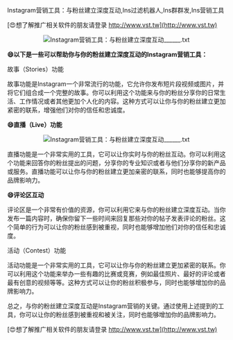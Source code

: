 Instagram营销工具：与粉丝建立深度互动,Ins过滤机器人,Ins群群发,Ins营销工具

[😍想了解推广相关软件的朋友请登录 http://www.vst.tw](http://www.vst.tw)

 <center><img src="https://vst.tw/MP4/tuiguang/png/2.png" alt="Instagram营销工具：与粉丝建立深度互动______.txt"></center>

**😄以下是一些可以帮助你与你的粉丝建立深度互动的Instagram营销工具：**

故事（Stories）功能

故事功能是Instagram一个非常流行的功能，它允许你发布短片段视频或图片，并将它们组合成一个完整的故事。你可以利用这个功能来与你的粉丝分享你的日常生活、工作情况或者其他更加个人化的内容。这种方式可以让你与你的粉丝建立更加紧密的联系，增强他们对你的信任和忠诚度。

**😄直播（Live）功能**

 <center><img src="https://vst.tw/MP4/tuiguang/png/2.png" alt="Instagram营销工具：与粉丝建立深度互动______.txt"></center>

直播功能是一个非常实用的工具，它可以让你实时与你的粉丝互动。你可以利用这个功能来回答你的粉丝提出的问题，分享你的专业知识或者与他们分享你的新产品或服务。直播功能可以让你与你的粉丝建立更加亲密的联系，同时也能够提高你的品牌影响力。

**😄评论区互动**

评论区是一个非常有价值的资源，你可以利用它来与你的粉丝建立深度互动。当你发布一篇内容时，确保你留下一些时间来回复那些对你的帖子发表评论的粉丝。这个简单的行为可以让你的粉丝感到被重视，同时也能够增加他们对你的信任和忠诚度。

活动（Contest）功能

活动功能是一个非常实用的工具，它可以让你与你的粉丝建立更加紧密的联系。你可以利用这个功能来举办一些有趣的比赛或竞赛，例如最佳照片、最好的评论或者最有创意的视频等等。这种方式可以让你的粉丝积极参与，同时也能够增加你的品牌影响力。

总之，与你的粉丝建立深度互动是Instagram营销的关键。通过使用上述提到的工具，你可以让你的粉丝感到被重视和被关注，同时也能够增加你的品牌影响力。

[😍想了解推广相关软件的朋友请登录 http://www.vst.tw](http://www.vst.tw)



